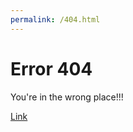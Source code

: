 ```yaml
---
permalink: /404.html
---
```


# Error 404
<p>You're in the wrong place!!!</p>

[Link](https://www.kennyoliver.github.io)
